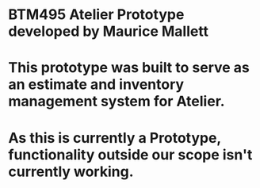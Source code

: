 # BTM495 Atelier Prototype developed by Maurice Mallett
# This prototype was built to serve as an estimate and inventory management system for Atelier.
# As this is currently a Prototype, functionality outside our scope isn't currently working.

